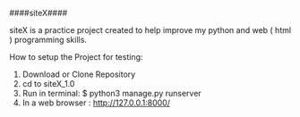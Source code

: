 ####siteX####

siteX is a practice project created to help improve my python and web ( html ) programming skills.

How to setup the Project for testing: 
 1. Download or Clone Repository
 2. cd to siteX_1.0
 3. Run in terminal: $ python3 manage.py runserver
 3. In a web browser : http://127.0.0.1:8000/
